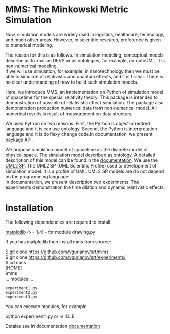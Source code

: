 # MMS: The Minkowski Metric Simulation

Now, simulation models are widely used in logistics, healthcare, technology, and much other areas. However, in scientific research, preference is given to numerical modeling.  
  
The reason for this is as follows. In simulation modeling, conceptual models describe as formalism DEVS or as ontologies, for example, on ontoUML. It is non-numerical modeling.  
If we will use simulation, for example, in nanotechnology then we must be able to simulate of relativistic and quantum effects, and it is't clear. There is no clear understanding of how to build such simulation models.  
  
Here, we introduce MMS, an implementation on Python of simulation model of spacetime for the special relativity theory. This package  is intended to demonstration of possible of relativistic effect simulation. The package also demonstration production numerical data from non-numerical model. All numerical results is result of measurement on data structurs.  
  
We used Python on two reasons. First, the Python is object-orientred language and it is can use ontology. Second, the Python is interpretation language and it is do flexy change code.In documentation, we present package API.  
  
We propose simulation model of spacetime as the discrete model of physical space. The simulation model described as ontology. A detailed description of this model can be found in the [documentation](https://vgurianov.github.io/srt/). We use the [UML2 SP](https://vgurianov.github.io/uml-sp/). The UML2 SP (UML Scientific Profile)  used to development of simulation model. It is a profile of UML. UML2 SP models are do not depend on the programming language.  
In documentation, we present description two experiments. The experiments demonstration the time dilation and dynamic relativistic effects. 
  
# Installation  
The following dependencies are required to install  
  
[matplotlib](https://matplotlib.org/) (>= 1.4)   - for module drawing.py
  
If you has matplotlib then install mms from source:
  
$ git clone https://github.com/vgurianov/srt/mms  
$ git clone https://github.com/vgurianov/srt/experiments/  
$ cd mms  
[HOME]  
	\mms  
		... modules ...
  
	experiment1.py  
	experiment2.py  
	experiment3.py  

You can execute modules, for example  
  
python experiment1.py or in IDLE  
  
Detales see in documentation [documentation](https://vgurianov.github.io/srt/)  


  

